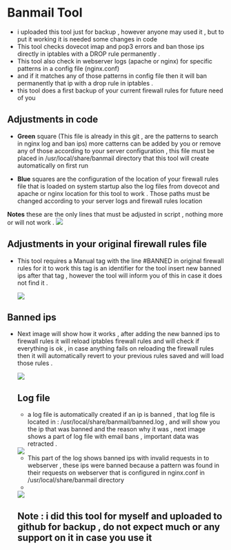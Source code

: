 # Banmail Tool
- i uploaded this tool just for backup , however anyone may used it , but to put it working it is needed some changes in code
- This tool checks dovecot imap and pop3 errors and ban those ips directly in iptables with a DROP rule permanently .
- This tool also check in webserver logs (apache or nginx) for specific patterns in a config file (nginx.conf)
- and if it matches any of those patterns in config file then it will ban permanently that ip with a drop rule in iptables .
- this tool does a first backup of your current firewall rules for future need of you


## Adjustments in code
- **Green** square (This file is already in this git , are the patterns to search in nginx log and ban ips)
  more catterns can be added by you or remove any of those according to your server configuration , this file
  must be placed in /usr/local/share/banmail directory that this tool will create automatically on first run

- **Blue** squares are the configuration of the location of your firewall rules file that is loaded on system startup
  also the log files from dovecot and apache or nginx location for this tool to work .
  Those paths must be changed according to your server logs and firewall rules location   

**Notes** these are the only lines that must be adjusted in script , nothing more or will not work .
<img src="https://i.postimg.cc/BnM80RrY/codebanmail.jpg">

## Adjustments in your original firewall rules file
- This tool requires a Manual tag with the line #BANNED in original firewall rules for it to work
  this tag is an identifier for the tool insert new banned ips after that tag , however the tool will
  inform you of this in case it does not find it .
  
  <img src="https://i.postimg.cc/rFLCD7fy/firwall.jpg">

## Banned ips
- Next image will show how it works , after adding the new banned ips to firewall rules it will
  reload iptables firewall rules and will check if everything is ok , in case anything fails
  on reloading the firewall rules then it will automatically revert to your previous rules saved
  and will load those rules .
  
  <img src="https://i.postimg.cc/pdYy11DC/bannedips.jpg">

  ## Log file
  - a log file is automatically created if an ip is banned , that log file is located in : /usr/local/share/banmail/banned.log
     , and will show you the ip that was banned and the reason why it was , next image shows a part of log file with email         bans , important data was retracted .
    
  <img src="https://i.postimg.cc/sgRv3rDy/maillog.jpg">

  - This part of the log shows banned ips with invalid requests in to webserver , these ips were banned because a pattern was found in their requests on webserver that is configured in nginx.conf in /usr/local/share/banmail directory
  - 
  <img src="https://i.postimg.cc/gJnYVYHC/weblog.jpg">


    ## Note : i did this tool for myself and uploaded to github for backup , do not expect much or any support on it in case you use it

    
